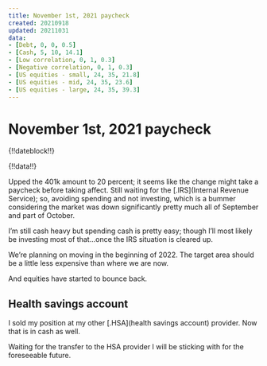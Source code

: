 ```yaml
---
title: November 1st, 2021 paycheck
created: 20210918
updated: 20211031
data:
- [Debt, 0, 0, 0.5]
- [Cash, 5, 10, 14.1]
- [Low correlation, 0, 1, 0.3]
- [Negative correlation, 0, 1, 0.3]
- [US equities - small, 24, 35, 21.8]
- [US equities - mid, 24, 35, 23.6]
- [US equities - large, 24, 35, 39.3]
---
```


# November 1st, 2021 paycheck

{!!dateblock!!}

{!!data!!}

Upped the 401k amount to 20 percent; it seems like the change might take a paycheck before taking affect. Still waiting for the [.IRS](Internal Revenue Service); so, avoiding spending and not investing, which is a bummer considering the market was down significantly pretty much all of September and part of October.

I’m still cash heavy but spending cash is pretty easy; though I’ll most likely be investing most of that...once the IRS situation is cleared up.

We’re planning on moving in the beginning of 2022. The target area should be a little less expensive than where we are now.

And equities have started to bounce back.

## Health savings account

I sold my position at my other [.HSA](health savings account) provider. Now that is in cash as well.

Waiting for the transfer to the HSA provider I will be sticking with for the foreseeable future.


